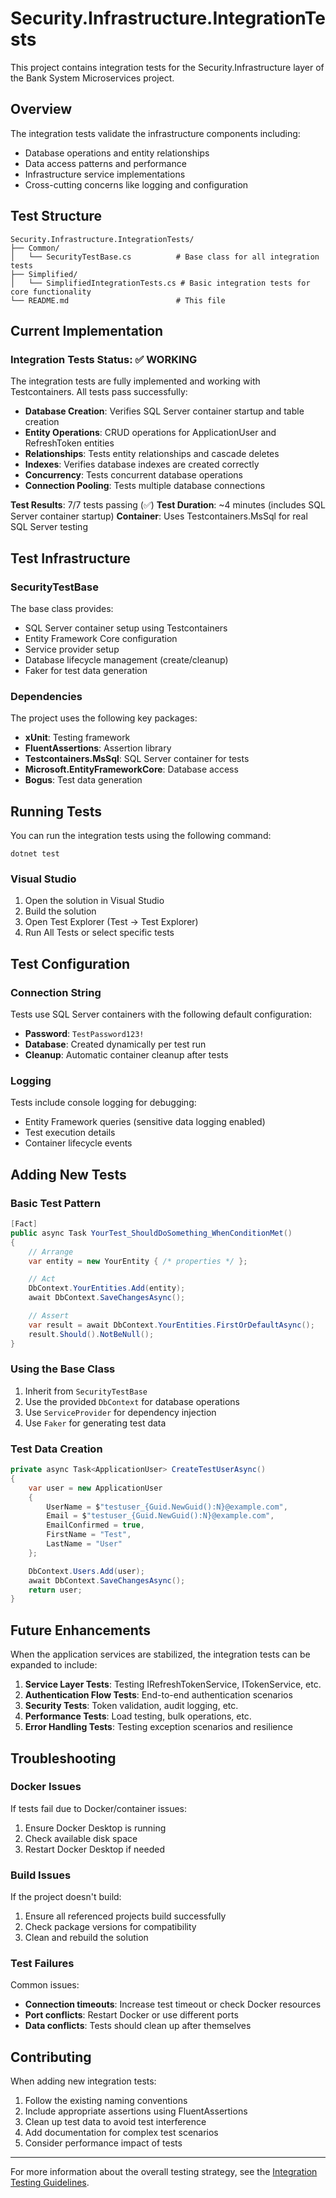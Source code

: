 # Security.Infrastructure.IntegrationTests

This project contains integration tests for the Security.Infrastructure layer of the Bank System Microservices project.

## Overview

The integration tests validate the infrastructure components including:

- Database operations and entity relationships
- Data access patterns and performance
- Infrastructure service implementations
- Cross-cutting concerns like logging and configuration

## Test Structure

```
Security.Infrastructure.IntegrationTests/
├── Common/
│   └── SecurityTestBase.cs          # Base class for all integration tests
├── Simplified/
│   └── SimplifiedIntegrationTests.cs # Basic integration tests for core functionality
└── README.md                        # This file
```

## Current Implementation

### Integration Tests Status: ✅ WORKING

The integration tests are fully implemented and working with Testcontainers. All tests pass successfully:

- **Database Creation**: Verifies SQL Server container startup and table creation
- **Entity Operations**: CRUD operations for ApplicationUser and RefreshToken entities
- **Relationships**: Tests entity relationships and cascade deletes
- **Indexes**: Verifies database indexes are created correctly
- **Concurrency**: Tests concurrent database operations
- **Connection Pooling**: Tests multiple database connections

**Test Results**: 7/7 tests passing (✅)
**Test Duration**: ~4 minutes (includes SQL Server container startup)
**Container**: Uses Testcontainers.MsSql for real SQL Server testing

## Test Infrastructure

### SecurityTestBase

The base class provides:

- SQL Server container setup using Testcontainers
- Entity Framework Core configuration
- Service provider setup
- Database lifecycle management (create/cleanup)
- Faker for test data generation

### Dependencies

The project uses the following key packages:

- **xUnit**: Testing framework
- **FluentAssertions**: Assertion library
- **Testcontainers.MsSql**: SQL Server container for tests
- **Microsoft.EntityFrameworkCore**: Database access
- **Bogus**: Test data generation

## Running Tests

You can run the integration tests using the following command:

```
dotnet test
```

### Visual Studio

1. Open the solution in Visual Studio
2. Build the solution
3. Open Test Explorer (Test → Test Explorer)
4. Run All Tests or select specific tests

## Test Configuration

### Connection String

Tests use SQL Server containers with the following default configuration:

- **Password**: `TestPassword123!`
- **Database**: Created dynamically per test run
- **Cleanup**: Automatic container cleanup after tests

### Logging

Tests include console logging for debugging:

- Entity Framework queries (sensitive data logging enabled)
- Test execution details
- Container lifecycle events

## Adding New Tests

### Basic Test Pattern

```csharp
[Fact]
public async Task YourTest_ShouldDoSomething_WhenConditionMet()
{
    // Arrange
    var entity = new YourEntity { /* properties */ };

    // Act
    DbContext.YourEntities.Add(entity);
    await DbContext.SaveChangesAsync();

    // Assert
    var result = await DbContext.YourEntities.FirstOrDefaultAsync();
    result.Should().NotBeNull();
}
```

### Using the Base Class

1. Inherit from `SecurityTestBase`
2. Use the provided `DbContext` for database operations
3. Use `ServiceProvider` for dependency injection
4. Use `Faker` for generating test data

### Test Data Creation

```csharp
private async Task<ApplicationUser> CreateTestUserAsync()
{
    var user = new ApplicationUser
    {
        UserName = $"testuser_{Guid.NewGuid():N}@example.com",
        Email = $"testuser_{Guid.NewGuid():N}@example.com",
        EmailConfirmed = true,
        FirstName = "Test",
        LastName = "User"
    };

    DbContext.Users.Add(user);
    await DbContext.SaveChangesAsync();
    return user;
}
```

## Future Enhancements

When the application services are stabilized, the integration tests can be expanded to include:

1. **Service Layer Tests**: Testing IRefreshTokenService, ITokenService, etc.
2. **Authentication Flow Tests**: End-to-end authentication scenarios
3. **Security Tests**: Token validation, audit logging, etc.
4. **Performance Tests**: Load testing, bulk operations, etc.
5. **Error Handling Tests**: Testing exception scenarios and resilience

## Troubleshooting

### Docker Issues

If tests fail due to Docker/container issues:

1. Ensure Docker Desktop is running
2. Check available disk space
3. Restart Docker Desktop if needed

### Build Issues

If the project doesn't build:

1. Ensure all referenced projects build successfully
2. Check package versions for compatibility
3. Clean and rebuild the solution

### Test Failures

Common issues:

- **Connection timeouts**: Increase test timeout or check Docker resources
- **Port conflicts**: Restart Docker or use different ports
- **Data conflicts**: Tests should clean up after themselves

## Contributing

When adding new integration tests:

1. Follow the existing naming conventions
2. Include appropriate assertions using FluentAssertions
3. Clean up test data to avoid test interference
4. Add documentation for complex test scenarios
5. Consider performance impact of tests

---

For more information about the overall testing strategy, see the [Integration Testing Guidelines](../../../../docs/guidelines/integration-testing.md).
